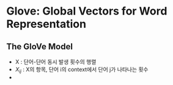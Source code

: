 # Glove: Global Vectors for Word Representation

## The GloVe Model

- X : 단어-단어 동시 발생 횟수의 행렬
- $X_{ij}$ : X의 항목, 단어 i의 context에서 단어 j가 나타나는 횟수
- 
